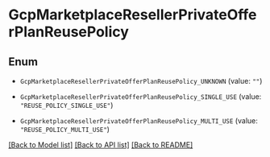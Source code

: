 # GcpMarketplaceResellerPrivateOfferPlanReusePolicy

## Enum


* `GcpMarketplaceResellerPrivateOfferPlanReusePolicy_UNKNOWN` (value: `""`)

* `GcpMarketplaceResellerPrivateOfferPlanReusePolicy_SINGLE_USE` (value: `"REUSE_POLICY_SINGLE_USE"`)

* `GcpMarketplaceResellerPrivateOfferPlanReusePolicy_MULTI_USE` (value: `"REUSE_POLICY_MULTI_USE"`)


[[Back to Model list]](../README.md#documentation-for-models) [[Back to API list]](../README.md#documentation-for-api-endpoints) [[Back to README]](../README.md)


